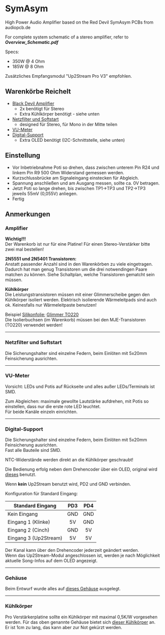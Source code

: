 # SymAsym

High Power Audio Amplifier based on the Red Devil SymAsym PCBs from audiopcb.de

For complete system schematic of a stereo amplifier, refer to _**Overview_Schematic.pdf**_

Specs:  

- 350W @ 4 Ohm
- 185W @ 8 Ohm

Zusätzliches Empfangsmodul "Up2Stream Pro V3" empfohlen.

## Warenkörbe Reichelt

- [Black Devil Amplifier](https://www.reichelt.de/my/2100439) 
  - 2x benötigt für Stereo
  - Extra Kühlkörper benötigt - siehe unten
- [Netzfilter und Softstart](https://www.reichelt.de/my/2100481)
  - designed für Stereo, für Mono in der Mitte teilen
- [VU-Meter](https://www.reichelt.de/my/2100492)
- [Digital-Support](https://www.reichelt.de/my/2100502)
  - Extra OLED benötigt (I2C-Schnittstelle, siehe unten)

## Einstellung

- Vor Inbetriebnahme Poti so drehen, dass zwischen unterem Pin R24 und linkem Pin R9 500 Ohm Widerstand gemessen werden.  
- Kurzschlussbrücke am Signaleingang einstecken für Abgleich.  
- Spannung anschließen und am Ausgang messen, sollte ca. 0V betragen.  
- Jetzt Poti so lange drehen, bis zwischen TP1->TP3 und TP2->TP3 jeweils 55mV (0,055V) anliegen.  
- Fertig

## Anmerkungen

### Amplifier

**Wichtig!!!**  
Der Warenkorb ist nur für eine Platine! Für einen Stereo-Verstärker bitte zwei mal bestellen!

**2N5551 und 2N5401 Transistoren:**  
Anstatt passender Anzahl sind in den Warenkörben zu viele eingetragen. Dadurch hat man genug Transistoren um die drei notwendingen Paare matchen zu können. Siehe Schaltplan, welche Transistoren gematcht sein müssen.

**Kühlkörper**  
Die Leistungstransistoren müssen mit einer Glimmerscheibe gegen den Kühlkörper isoliert werden. Elektrisch isolierende Wärmeleitpads sind auch ok. Keinesfalls nur Wärmeleitpaste benutzen!

Beispiel [Silikonfolie](https://www.reichelt.de/silikon-isolierfolie-200x200x0-18mm-si-4018-p35416.html?&trstct=pos_1&nbc=1); [Glimmer TO220](https://www.reichelt.de/glimmerscheibe-fuer-gehaeuse-to-220-glimmer-to-220-p8194.html?&trstct=pos_5&nbc=1)  
Die Isolierbuchsen (im Warenkorb) müssen bei den MJE-Transistoren (TO220) verwendet werden!

---

### Netzfilter und Softstart

Die Sicherungshalter sind einzelne Federn, beim Einlöten mit 5x20mm Feinsicherung ausrichten.  

---

### VU-Meter

Vorsicht: LEDs und Potis auf Rückseite und alles außer LEDs/Terminals ist SMD.

Zum Abgleichen: maximale gewollte Lautstärke aufdrehen, mit Potis so einstellen, dass nur die erste rote LED leuchtet.  
Für beide Kanäle einzeln einrichten.

---

### Digital-Support

Die Sicherungshalter sind einzelne Federn, beim Einlöten mit 5x20mm Feinsicherung ausrichten.  
Fast alle Bauteile sind SMD.

NTC-Widerstände werden direkt an die Kühlkörper geschraubt!

Die Bedienung erfolg neben dem Drehencoder über ein OLED, original wird [dieses](https://www.reichelt.de/entwicklerboards-display-oled-2-42-128x64-pixel-debo-oled-2-42-p335005.html?&trstct=pos_3&nbc=1) benutzt.

Wenn **kein** Up2Stream benutzt wird, PD2 und GND verbinden.

Konfiguration für Standard Eingang:

| Standard Eingang      | PD3 | PD4 |
|-----------------------|:---:|:---:|
| Kein Eingang          | GND | GND |
| Eingang 1 (Klinke)    |  5V | GND |
| Eingang 2 (Cinch)     | GND |  5V |
| Eingang 3 (Up2Stream) |  5V |  5V |

Der Kanal kann über den Drehencoder jederzeit geändert werden.  
Wenn das Up2Stream-Modul angeschlossen ist, werden je nach Möglichkeit aktuelle Song-Infos auf dem OLED angezeigt. 

---

### Gehäuse

Beim Entwurf wurde alles auf [dieses Gehäuse](https://www.reichelt.de/19-rack-gehaeuse-3-he-sin-3-he-sw-p247242.html?&trstct=pos_0&nbc=1) ausgelegt.

---

### Kühlkörper

Pro Verstärkerplatine sollte ein Kühlkörper mit maximal 0,5K/W vorgesehen werden. Für das oben genannte Gehäuse bietet sich [dieser Kühlkörper](https://www.reichelt.de/kuehlkoerper-100-mm-alu-0-4-k-w-sk-56-100-sa-p227981.html?&trstct=pol_5&nbc=1) an. Er ist 1cm zu lang, das kann aber zur Not gekürzt werden. 